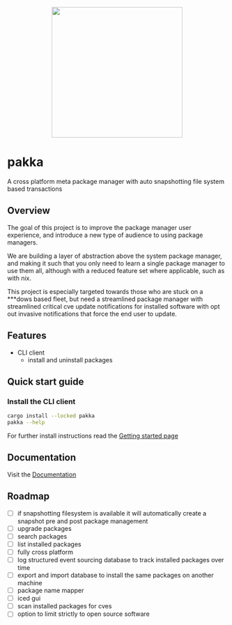 <p align="center">
  <a href="https://github.com/kruserr/rustic-reader" target="_blank">
    <img width="300" src="https://raw.githubusercontent.com/kruserr/rustic-reader/main/assets/logo/logo.svg">
  </a>
</p>

# pakka
A cross platform meta package manager with auto snapshotting file system based transactions

## Overview
The goal of this project is to improve the package manager user experience, and introduce a new type of audience to using package managers.

We are building a layer of abstraction above the system package manager, and making it such that you only need to learn a single package manager to use them all, although with a reduced feature set where applicable, such as with nix.

This project is especially targeted towards those who are stuck on a ***dows based fleet, but need a streamlined package manager with streamlined critical cve update notifications for installed software with opt out invasive notifications that force the end user to update.

## Features
- CLI client
  - install and uninstall packages

## Quick start guide
### Install the CLI client
```sh
cargo install --locked pakka
pakka --help
```

For further install instructions read the [Getting started page](https://github.com/kruserr/pakka/tree/master/docs/pages/getting-started.md)

## Documentation
Visit the [Documentation](https://github.com/kruserr/pakka/tree/master/docs/README.md)

## Roadmap
- [ ] if snapshotting filesystem is available it will automatically create a snapshot pre and post package management
- [ ] upgrade packages
- [ ] search packages
- [ ] list installed packages
- [ ] fully cross platform
- [ ] log structured event sourcing database to track installed packages over time
- [ ] export and import database to install the same packages on another machine
- [ ] package name mapper
- [ ] iced gui
- [ ] scan installed packages for cves
- [ ] option to limit strictly to open source software
<!-- - [ ]  -->
